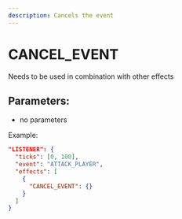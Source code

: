 ```yaml
---
description: Cancels the event
---
```


# CANCEL\_EVENT

Needs to be used in combination with other effects

## Parameters:

* no parameters

Example:

```json
"LISTENER": {
  "ticks": [0, 100],
  "event": "ATTACK_PLAYER",
  "effects": [
    {
      "CANCEL_EVENT": {}
    }
  ]
}
```
